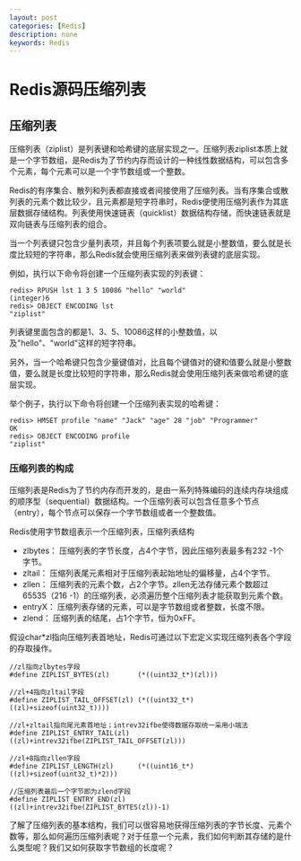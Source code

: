 ```yaml
---
layout: post
categories: [Redis]
description: none
keywords: Redis
---
```

# Redis源码压缩列表

## 压缩列表
压缩列表（ziplist）是列表键和哈希键的底层实现之一。压缩列表ziplist本质上就是一个字节数组，是Redis为了节约内存而设计的一种线性数据结构，可以包含多个元素，每个元素可以是一个字节数组或一个整数。

Redis的有序集合、散列和列表都直接或者间接使用了压缩列表。当有序集合或散列表的元素个数比较少，且元素都是短字符串时，Redis便使用压缩列表作为其底层数据存储结构。列表使用快速链表（quicklist）数据结构存储，而快速链表就是双向链表与压缩列表的组合。

当一个列表键只包含少量列表项，并且每个列表项要么就是小整数值，要么就是长度比较短的字符串，那么Redis就会使用压缩列表来做列表键的底层实现。

例如，执行以下命令将创建一个压缩列表实现的列表键：
```
redis> RPUSH lst 1 3 5 10086 "hello" "world"
(integer)6
redis> OBJECT ENCODING lst
"ziplist"
```
列表键里面包含的都是1、3、5、10086这样的小整数值，以及"hello"、"world"这样的短字符串。

另外，当一个哈希键只包含少量键值对，比且每个键值对的键和值要么就是小整数值，要么就是长度比较短的字符串，那么Redis就会使用压缩列表来做哈希键的底层实现。

举个例子，执行以下命令将创建一个压缩列表实现的哈希键：
```
redis> HMSET profile "name" "Jack" "age" 28 "job" "Programmer"
OK
redis> OBJECT ENCODING profile
"ziplist"
```

### 压缩列表的构成
压缩列表是Redis为了节约内存而开发的，是由一系列特殊编码的连续内存块组成的顺序型（sequential）数据结构。一个压缩列表可以包含任意多个节点（entry），每个节点可以保存一个字节数组或者一个整数值。

Redis使用字节数组表示一个压缩列表，压缩列表结构
- zlbytes： 压缩列表的字节长度，占4个字节，因此压缩列表最多有232 -1个字节。
- zltail： 压缩列表尾元素相对于压缩列表起始地址的偏移量，占4个字节。
- zllen： 压缩列表的元素个数，占2个字节。zllen无法存储元素个数超过65535（216 -1）的压缩列表，必须遍历整个压缩列表才能获取到元素个数。
- entryX： 压缩列表存储的元素，可以是字节数组或者整数，长度不限。
- zlend： 压缩列表的结尾，占1个字节，恒为0xFF。

假设char*zl指向压缩列表首地址，Redis可通过以下宏定义实现压缩列表各个字段的存取操作。
```
//zl指向zlbytes字段
#define ZIPLIST_BYTES(zl)       (*((uint32_t*)(zl)))

//zl+4指向zltail字段
#define ZIPLIST_TAIL_OFFSET(zl) (*((uint32_t*)((zl)+sizeof(uint32_t))))

//zl+zltail指向尾元素首地址；intrev32ifbe使得数据存取统一采用小端法
#define ZIPLIST_ENTRY_TAIL(zl)                                               ((zl)+intrev32ifbe(ZIPLIST_TAIL_OFFSET(zl))) 

//zl+8指向zllen字段
#define ZIPLIST_LENGTH(zl)      (*((uint16_t*)((zl)+sizeof(uint32_t)*2)))

//压缩列表最后一个字节即为zlend字段
#define ZIPLIST_ENTRY_END(zl)   ((zl)+intrev32ifbe(ZIPLIST_BYTES(zl))-1)
```
了解了压缩列表的基本结构，我们可以很容易地获得压缩列表的字节长度、元素个数等，那么如何遍历压缩列表呢？对于任意一个元素，我们如何判断其存储的是什么类型呢？我们又如何获取字节数组的长度呢？
